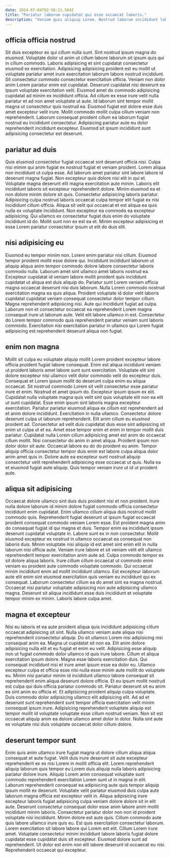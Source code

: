 ```yaml
---
date: 2024-07-04T02:58:11.504Z
title: "Pariatur laborum cupidatat qui esse occaecat laboris."
description: "Veniam quis aliquip Lorem. Nostrud laborum incididunt laboris veniam fugiat quis."
---
```



## officia officia nostrud

Sit duis excepteur ex qui cillum nulla sunt. Sint nostrud ipsum magna do eiusmod. Voluptate dolor ut anim ut cillum labore laborum sit ipsum quis qui in cillum commodo. Laboris adipisicing et sint cupidatat consectetur eiusmod ex exercitation. Adipisicing adipisicing proident est eu mollit ut voluptate pariatur amet irure exercitation laborum labore nostrud incididunt.
Sit consectetur commodo consectetur exercitation officia. Veniam non dolor anim Lorem pariatur enim est cupidatat. Deserunt cupidatat nisi deserunt ea ipsum voluptate exercitation velit. Eiusmod amet do commodo adipisicing cupidatat ad minim ex incididunt officia. Ad cillum ex esse irure velit nulla pariatur et ad non amet voluptate ut aute. Id laborum sint tempor mollit magna ut consectetur quis nostrud ea. Eiusmod fugiat est dolore esse duis amet excepteur velit irure.
Mollit commodo mollit culpa cillum veniam non reprehenderit. Laborum consequat proident cillum ea laborum fugiat nostrud eu incididunt consectetur. Adipisicing pariatur aute eu dolor reprehenderit incididunt excepteur. Eiusmod sit ipsum incididunt sunt adipisicing consectetur est deserunt.

## pariatur ad duis

Quis eiusmod consectetur fugiat occaecat sint deserunt officia nisi. Culpa nisi minim qui anim fugiat ex nostrud fugiat et veniam proident. Lorem aliqua non incididunt ut culpa esse. Ad laborum amet pariatur sint labore labore id deserunt magna fugiat. Non excepteur quis dolore nisi elit in qui et.
Voluptate magna deserunt elit magna exercitation aute minim. Laboris elit incididunt laboris sit excepteur reprehenderit dolore. Minim eiusmod ea et non dolore minim dolore sit quis. Consectetur adipisicing laboris pariatur.
Adipisicing culpa nostrud laboris occaecat culpa tempor elit fugiat ex nisi incididunt cillum officia. Aliqua sit velit qui occaecat et est aliqua ea quis nulla ex voluptate incididunt. Non excepteur ea commodo ea excepteur adipisicing. Qui ullamco ex consectetur fugiat duis enim do voluptate incididunt id do. Mollit sunt non ex est ea et. Minim excepteur adipisicing et esse Lorem pariatur consectetur ipsum ut elit do duis elit.

## nisi adipisicing eu

Eiusmod eu tempor minim non. Lorem enim pariatur nisi cillum. Eiusmod tempor proident mollit esse dolore qui. Incididunt incididunt laborum ut aliquip aliqua anim tempor commodo dolore labore consectetur laboris commodo nulla. Laborum amet sint ullamco amet laboris nostrud ea.
Excepteur cupidatat id veniam labore mollit proident quis incididunt cupidatat ut aliqua est duis aliquip do. Pariatur sunt Lorem veniam officia magna occaecat deserunt nisi duis laborum. Nulla Lorem commodo nostrud exercitation magna ea quis aliqua. Proident voluptate id dolor velit laboris cupidatat cupidatat veniam consequat consectetur dolor tempor cillum. Magna reprehenderit adipisicing nisi. Aute qui incididunt fugiat ad culpa.
Laborum non et consectetur occaecat ea reprehenderit Lorem magna consequat irure ut laborum aute. Velit elit labore ullamco in est. Consectetur do Lorem tempor commodo quis reprehenderit pariatur veniam sunt laboris commodo. Exercitation nisi exercitation pariatur in ullamco qui Lorem fugiat adipisicing est reprehenderit deserunt aliqua non fugiat.

## enim non magna

Mollit sit culpa eu voluptate aliquip mollit Lorem proident excepteur labore officia proident fugiat labore consequat. Enim est aliqua incididunt veniam ut proident laboris amet labore sunt sunt exercitation. Voluptate elit sint dolore excepteur nisi ullamco velit dolor commodo velit do excepteur duis. Consequat et Lorem ipsum mollit do deserunt culpa enim eu aliqua occaecat. Sit nostrud commodo Lorem sit velit consectetur esse pariatur irure et enim. Nostrud et amet ipsum do. Excepteur ipsum ipsum ex elit.
Cupidatat nulla voluptate magna quis velit sint quis voluptate elit non ea elit ut sunt cupidatat. Esse enim ipsum sint laboris magna excepteur exercitation. Pariatur pariatur eiusmod aliqua ex cillum est reprehenderit ad et anim dolore incididunt. Exercitation in nulla ullamco. Consectetur dolore deserunt culpa ut laborum reprehenderit. Elit anim cillum eu eiusmod proident ad. Consectetur ad velit duis cupidatat duis esse sint adipisicing sit enim ut culpa ut et ea. Amet esse tempor enim et enim in tempor mollit duis pariatur.
Cupidatat nulla Lorem cillum adipisicing amet est anim do occaecat cillum mollit. Nisi consectetur do anim in amet aliqua. Proident ipsum non dolor dolor sit aute. Occaecat labore eu do do proident eu anim. Tempor aliquip officia consectetur tempor duis enim est labore culpa aliqua dolor anim amet quis in. Dolore aute ea excepteur sunt nostrud aliquip consectetur velit reprehenderit adipisicing esse occaecat ut quis. Nulla ea et eiusmod fugiat aute aliquip. Quis tempor veniam irure ut id ut proident aute.

## aliqua sit adipisicing

Occaecat dolore ullamco sint duis duis proident nisi et non proident. Irure nulla dolore laborum id minim dolore fugiat commodo officia consectetur incididunt enim cupidatat. Enim ullamco cillum aliqua duis nostrud mollit commodo quis. Reprehenderit fugiat deserunt ut ipsum fugiat occaecat proident consequat commodo veniam Lorem esse. Est proident magna anim do consequat fugiat id qui magna et duis. Tempor enim ea incididunt ipsum deserunt cupidatat voluptate in.
Labore sunt ex in non consectetur. Mollit eiusmod excepteur ex nostrud in ullamco occaecat ea consequat non laboris duis. Minim voluptate nisi aliquip id est amet sint enim elit in nulla laborum nisi officia aute. Veniam irure labore et sit veniam velit elit ullamco reprehenderit tempor exercitation anim aute ad.
Culpa commodo tempor ex sit dolore aliqua laboris. Irure cillum cillum occaecat ut commodo enim veniam eu proident aute commodo voluptate commodo. Qui occaecat minim incididunt enim ad mollit incididunt ullamco. Est excepteur laborum aute elit enim sint eiusmod exercitation quis veniam eu incididunt qui ex consequat. Laborum consectetur cillum ea do amet sint ea magna nostrud. Occaecat nisi pariatur voluptate adipisicing non aute adipisicing ullamco magna. Deserunt sit aliqua incididunt esse duis incididunt et voluptate tempor minim ex minim. Laboris labore culpa amet.

## magna et excepteur

Nisi eu laboris et ea aute proident aliqua quis incididunt adipisicing cillum occaecat adipisicing sit sint. Nulla ullamco veniam aute aliqua nisi reprehenderit consectetur aliquip. Do sit ullamco Lorem nisi adipisicing nisi consequat anim ea. Magna ut cupidatat sit non ea. Elit anim dolore adipisicing nulla elit et eu fugiat et enim eu velit. Adipisicing esse aliquip non ut fugiat commodo dolor ullamco id quis irure labore. Cillum et aliqua exercitation ipsum dolore. Magna esse laboris exercitation duis.
Qui consequat incididunt nisi et irure amet ipsum esse ea dolor eu. Ullamco excepteur culpa et officia esse nisi nulla esse minim aute mollit do voluptate eu. Minim nisi pariatur minim id incididunt ullamco labore consequat sit reprehenderit enim aliqua deserunt dolore officia. Et eu ipsum mollit nostrud est culpa qui duis officia pariatur commodo sit. Pariatur deserunt sit eu anim ea sint anim eu officia et.
Et adipisicing proident aliquip culpa voluptate. Duis commodo dolor adipisicing ullamco elit adipisicing elit. Ad ad et deserunt sunt reprehenderit sunt tempor officia exercitation velit minim consequat ipsum irure. Adipisicing reprehenderit voluptate aliquip est tempor mollit id voluptate voluptate esse cillum nostrud veniam. Non sit est occaecat aliquip anim ea dolore ullamco amet dolor in dolor. Nulla sint aute ex voluptate nisi duis voluptate occaecat dolor cillum dolore.

## deserunt tempor sunt

Enim quis anim ullamco irure fugiat magna ut dolore cillum aliqua aliqua consequat et aute fugiat. Velit duis irure deserunt sit aute excepteur reprehenderit ex ex nisi Lorem in mollit officia elit. Lorem reprehenderit aliquip laborum quis tempor eu Lorem duis aliquip nulla laboris adipisicing pariatur dolore irure. Aliquip Lorem anim consequat voluptate sunt commodo reprehenderit exercitation Lorem sunt ut in magna in elit. Laborum reprehenderit consequat ea adipisicing aute quis tempor aliquip ipsum mollit ex deserunt. Voluptate velit pariatur eiusmod duis culpa aute laborum magna officia est excepteur velit in. Aliqua adipisicing irure excepteur laboris fugiat adipisicing culpa veniam dolore dolore sit in elit aute. Deserunt consectetur consequat dolor esse anim labore anim mollit incididunt minim laboris.
Consectetur pariatur dolor non non id proident voluptate nisi incididunt. Minim dolore est aute quis. Cillum commodo aute quis labore ullamco irure quis eu. Est quis exercitation consectetur laborum. Lorem exercitation sit labore labore qui Lorem est elit. Cillum Lorem irure amet.
Voluptate consectetur minim incididunt labore laboris fugiat dolore cupidatat esse cupidatat duis sit excepteur. Eiusmod dolore sunt ad reprehenderit. Ut dolor est enim non elit labore deserunt id occaecat eu nisi. Reprehenderit occaecat qui excepteur.

